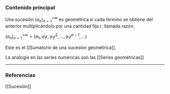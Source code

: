 ### Contenido principal

Una sucesión $(a_n)^{+\infty}_{n=1}$ es geométrica si cada término se obtiene del anterior multiplicándolo por una cantidad fija $r$, llamada razón.

$(a_n)^{+\infty}_{n=1} = (a_1, a_1r, a_1r^2, \dots, a_1r^{n-1}, \dots)$

Este es el [[Sumatorio de una sucesión geométrica]].

La analogía en las series numéricas son las [[Series geométricas]]

--- 
### Referencias
[[Sucesión]]